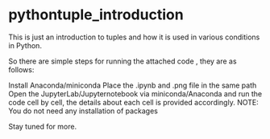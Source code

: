 # pythontuple_introduction
This is just an introduction to tuples and how it is used in various conditions in Python.

So there are simple steps for running the attached code , they are as follows:

Install Anaconda/miniconda
Place the .ipynb and .png file in the same path
Open the JupyterLab/Jupyternotebook via miniconda/Anaconda and run the code cell by cell, the details about each cell is provided accordingly.
NOTE: You do not need any installation of packages

Stay tuned for more.
